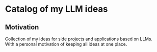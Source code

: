 # Catalog of my LLM ideas

## Motivation
Collection of my ideas for side projects and applications based on LLMs.
With a personal motivation of keeping all ideas at one place. 
